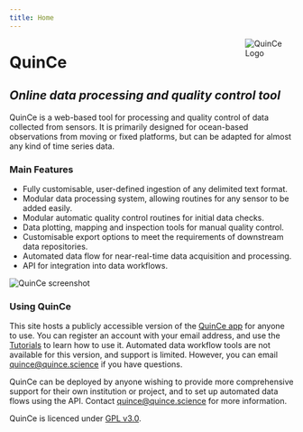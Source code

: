 ```yaml
---
title: Home
---
```


<img src="/quince.svg" style="max-width:17%;min-width:40px;float:right;" alt="QuinCe Logo" />

# QuinCe

## _Online data processing and quality control tool_

QuinCe is a web-based tool for processing and quality control of data collected from sensors. It is primarily designed for ocean-based observations from moving or fixed platforms, but can be adapted for almost any kind of time series data.

### Main Features
- Fully customisable, user-defined ingestion of any delimited text format.
- Modular data processing system, allowing routines for any sensor to be added easily.
- Modular automatic quality control routines for initial data checks.
- Data plotting, mapping and inspection tools for manual quality control.
- Customisable export options to meet the requirements of downstream data repositories.
- Automated data flow for near-real-time data acquisition and processing.
- API for integration into data workflows.

![QuinCe screenshot](/qc_screenshot.png)

### Using QuinCe
This site hosts a publicly accessible version of the [QuinCe app](https://app.quince.science) for anyone to use. You can register an account with your email address, and use the [Tutorials](https://quince.science/tutorials) to learn how to use it. Automated data workflow tools are not available for this version, and support is limited. However, you can email [quince@quince.science](mailto:quince@quince.science) if you have questions.

QuinCe can be deployed by anyone wishing to provide more comprehensive support for their own institution or project, and to set up automated data flows using the API. Contact [quince@quince.science](mailto:quince@quince.science) for more information.

QuinCe is licenced under [GPL v3.0](https://github.com/quince-science/QuinCe/blob/master/LICENSE).